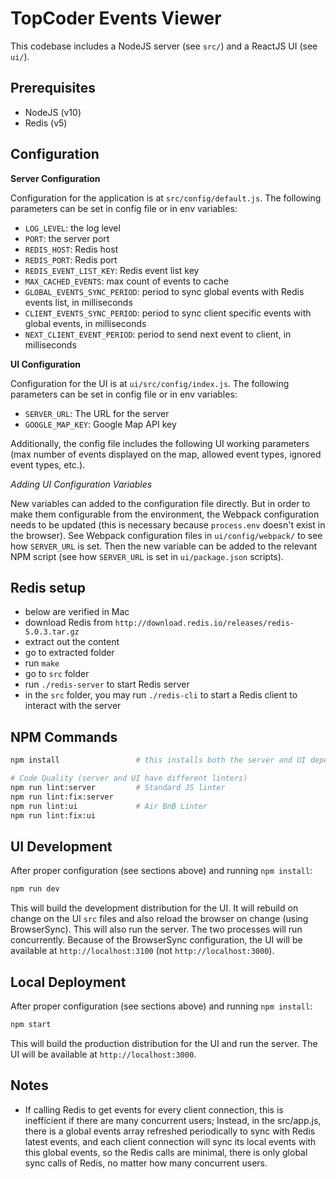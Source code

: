 # TopCoder Events Viewer

This codebase includes a NodeJS server (see `src/`) and a ReactJS UI (see `ui/`).

## Prerequisites

- NodeJS (v10)
- Redis (v5)

## Configuration

**Server Configuration**

Configuration for the application is at `src/config/default.js`.
The following parameters can be set in config file or in env variables:

- `LOG_LEVEL`: the log level
- `PORT`: the server port
- `REDIS_HOST`: Redis host
- `REDIS_PORT`: Redis port
- `REDIS_EVENT_LIST_KEY`: Redis event list key
- `MAX_CACHED_EVENTS`: max count of events to cache
- `GLOBAL_EVENTS_SYNC_PERIOD`: period to sync global events with Redis events list, in milliseconds
- `CLIENT_EVENTS_SYNC_PERIOD`: period to sync client specific events with global events, in milliseconds
- `NEXT_CLIENT_EVENT_PERIOD`: period to send next event to client, in milliseconds

**UI Configuration**

Configuration for the UI is at `ui/src/config/index.js`.
The following parameters can be set in config file or in env variables:

- `SERVER_URL`: The URL for the server
- `GOOGLE_MAP_KEY`: Google Map API key

Additionally, the config file includes the following UI working parameters (max number of events displayed on the map, allowed event types, ignored event types, etc.).

*Adding UI Configuration Variables*

New variables can added to the configuration file directly. But in order to make them configurable from the environment, the Webpack configuration needs to be updated (this is necessary because `process.env` doesn't exist in the browser). See Webpack configuration files in `ui/config/webpack/` to see how `SERVER_URL` is set. 
Then the new variable can be added to the relevant NPM script (see how `SERVER_URL` is set in `ui/package.json` scripts).


## Redis setup

- below are verified in Mac
- download Redis from `http://download.redis.io/releases/redis-5.0.3.tar.gz`
- extract out the content
- go to extracted folder
- run `make`
- go to `src` folder
- run `./redis-server` to start Redis server
- in the `src` folder, you may run `./redis-cli` to start a Redis client to interact with the server


## NPM Commands

```bash
npm install					# this installs both the server and UI dependencies

# Code Quality (server and UI have different linters)
npm run lint:server 		# Standard JS linter
npm run lint:fix:server
npm run lint:ui 			# Air BnB Linter
npm run lint:fix:ui
```

## UI Development

After proper configuration (see sections above) and running `npm install`: 

```bash
npm run dev
```

This will build the development distribution for the UI. It will rebuild on change on the UI `src` files and also reload the browser on change (using BrowserSync). 
This will also run the server. The two processes will run concurrently.
Because of the BrowserSync configuration, the UI will be available at `http://localhost:3100` (not `http://localhost:3000`).


## Local Deployment

After proper configuration (see sections above) and running `npm install`: 

```bash
npm start
```

This will build the production distribution for the UI and run the server. The UI will be available at `http://localhost:3000`.


## Notes

- If calling Redis to get events for every client connection, this is inefficient if there are many concurrent users;
  Instead, in the src/app.js, there is a global events array refreshed periodically to sync with Redis latest events,
  and each client connection will sync its local events with this global events,
  so the Redis calls are minimal, there is only global sync calls of Redis, no matter how many concurrent users.
